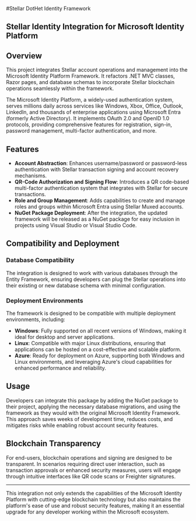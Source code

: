 #Stellar DotHet Identity Framework
## Stellar Identity Integration for Microsoft Identity Platform

## Overview

This project integrates Stellar account operations and management into the Microsoft Identity Platform Framework. It refactors .NET MVC classes, Razor pages, and database schemas to incorporate Stellar blockchain operations seamlessly within the framework.

The Microsoft Identity Platform, a widely-used authentication system, serves millions daily across services like Windows, Xbox, Office, Outlook, LinkedIn, and thousands of enterprise applications using Microsoft Entra (formerly Active Directory). It implements OAuth 2.0 and OpenID 1.0 protocols, providing comprehensive features for registration, sign-in, password management, multi-factor authentication, and more.

## Features

- **Account Abstraction**: Enhances username/password or password-less authentication with Stellar transaction signing and account recovery mechanisms.
- **QR-Code Authorization and Signing Flow**: Introduces a QR code-based multi-factor authentication system that integrates with Stellar for secure transactions.
- **Role and Group Management**: Adds capabilities to create and manage roles and groups within Microsoft Entra using Stellar Muxed accounts.
- **NuGet Package Deployment**: After the integration, the updated framework will be released as a NuGet package for easy inclusion in projects using Visual Studio or Visual Studio Code.

## Compatibility and Deployment

### Database Compatibility

The integration is designed to work with various databases through the Entity Framework, ensuring developers can plug the Stellar operations into their existing or new database schema with minimal configuration.

### Deployment Environments

The framework is designed to be compatible with multiple deployment environments, including:
- **Windows**: Fully supported on all recent versions of Windows, making it ideal for desktop and server applications.
- **Linux**: Compatible with major Linux distributions, ensuring that applications can be hosted on a cost-effective and scalable platform.
- **Azure**: Ready for deployment on Azure, supporting both Windows and Linux environments, and leveraging Azure's cloud capabilities for enhanced performance and reliability.

## Usage

Developers can integrate this package by adding the NuGet package to their project, applying the necessary database migrations, and using the framework as they would with the original Microsoft Identity Framework. This approach saves weeks of development time, reduces costs, and mitigates risks while enabling robust account security features.

## Blockchain Transparency

For end-users, blockchain operations and signing are designed to be transparent. In scenarios requiring direct user interaction, such as transaction approvals or enhanced security measures, users will engage through intuitive interfaces like QR code scans or Freighter signatures.

---

This integration not only extends the capabilities of the Microsoft Identity Platform with cutting-edge blockchain technology but also maintains the platform's ease of use and robust security features, making it an essential upgrade for any developer working within the Microsoft ecosystem.
